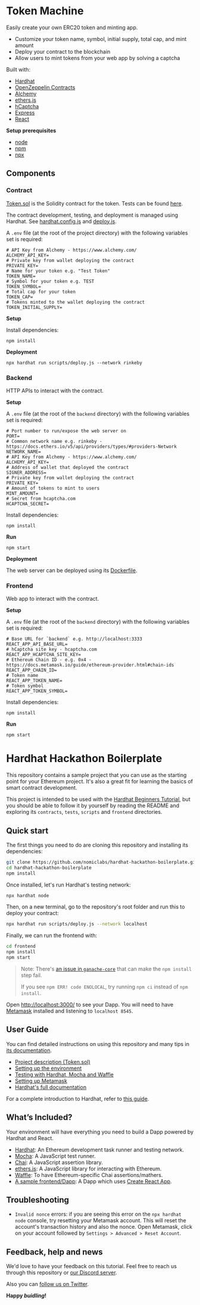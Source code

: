 # Token Machine

Easily create your own ERC20 token and minting app.

- Customize your token name, symbol, initial supply, total cap, and mint amount
- Deploy your contract to the blockchain
- Allow users to mint tokens from your web app by solving a captcha

Built with:

- [Hardhat](https://hardhat.org/)
- [OpenZeppelin Contracts](https://docs.openzeppelin.com/contracts/4.x/)
- [Alchemy](https://www.alchemy.com/)
- [ethers.js](https://docs.ethers.io/v5/)
- [hCaptcha](https://www.hcaptcha.com/)
- [Express](https://expressjs.com/)
- [React](https://reactjs.org/)

**Setup prerequisites**

- [node](https://nodejs.org/en/download/)
- [npm](https://docs.npmjs.com/downloading-and-installing-node-js-and-npm)
- [npx](https://www.npmjs.com/package/npx)

## Components

### Contract

[Token.sol](./contracts/Token.sol) is the Solidity contract for the token.
Tests can be found [here](./test/Token.js).

The contract development, testing, and deployment is managed using Hardhat.
See [hardhat.config.js](./hardhat.config.js) and [deploy.js](./scripts/deploy.js).

A `.env` file (at the root of the project directory) with the following variables set is required:

```
# API Key from Alchemy - https://www.alchemy.com/
ALCHEMY_API_KEY=
# Private key from wallet deploying the contract
PRIVATE_KEY=
# Name for your token e.g. "Test Token"
TOKEN_NAME=
# Symbol for your token e.g. TEST
TOKEN_SYMBOL=
# Total cap for your token
TOKEN_CAP=
# Tokens minted to the wallet deploying the contract
TOKEN_INITIAL_SUPPLY=
```

**Setup**

Install dependencies:

```
npm install
```

**Deployment**

```
npx hardhat run scripts/deploy.js --network rinkeby
```

### Backend

HTTP APIs to interact with the contract.

**Setup**

A `.env` file (at the root of the `backend` directory) with the following variables set is required:

```
# Port number to run/expose the web server on
PORT=
# Common network name e.g. rinkeby - https://docs.ethers.io/v5/api/providers/types/#providers-Network
NETWORK_NAME=
# API Key from Alchemy - https://www.alchemy.com/
ALCHEMY_API_KEY=
# Address of wallet that deployed the contract
SIGNER_ADDRESS=
# Private key from wallet deploying the contract
PRIVATE_KEY=
# Amount of tokens to mint to users
MINT_AMOUNT=
# Secret from hcaptcha.com
HCAPTCHA_SECRET=
```

Install dependencies:

```
npm install
```

**Run**

```
npm start
```

**Deployment**

The web server can be deployed using its [Dockerfile](./backend/Dockerfile).

### Frontend

Web app to interact with the contract.

**Setup**

A `.env` file (at the root of the `backend` directory) with the following variables set is required:

```
# Base URL for `backend` e.g. http://localhost:3333
REACT_APP_API_BASE_URL=
# hCaptcha site key - hcaptcha.com
REACT_APP_HCAPTCHA_SITE_KEY=
# Ethereum Chain ID - e.g. 0x4 - https://docs.metamask.io/guide/ethereum-provider.html#chain-ids
REACT_APP_CHAIN_ID=
# Token name
REACT_APP_TOKEN_NAME=
# Token symbol
REACT_APP_TOKEN_SYMBOL=
```

Install dependencies:

```
npm install
```

**Run**

```
npm start
```

# Hardhat Hackathon Boilerplate

This repository contains a sample project that you can use as the starting point
for your Ethereum project. It's also a great fit for learning the basics of
smart contract development.

This project is intended to be used with the
[Hardhat Beginners Tutorial](https://hardhat.org/tutorial), but you should be
able to follow it by yourself by reading the README and exploring its
`contracts`, `tests`, `scripts` and `frontend` directories.

## Quick start

The first things you need to do are cloning this repository and installing its
dependencies:

```sh
git clone https://github.com/nomiclabs/hardhat-hackathon-boilerplate.git
cd hardhat-hackathon-boilerplate
npm install
```

Once installed, let's run Hardhat's testing network:

```sh
npx hardhat node
```

Then, on a new terminal, go to the repository's root folder and run this to
deploy your contract:

```sh
npx hardhat run scripts/deploy.js --network localhost
```

Finally, we can run the frontend with:

```sh
cd frontend
npm install
npm start
```

> Note: There's [an issue in `ganache-core`](https://github.com/trufflesuite/ganache-core/issues/650) that can make the `npm install` step fail.
>
> If you see `npm ERR! code ENOLOCAL`, try running `npm ci` instead of `npm install`.

Open [http://localhost:3000/](http://localhost:3000/) to see your Dapp. You will
need to have [Metamask](https://metamask.io) installed and listening to
`localhost 8545`.

## User Guide

You can find detailed instructions on using this repository and many tips in [its documentation](https://hardhat.org/tutorial).

- [Project description (Token.sol)](https://hardhat.org/tutorial/4-contracts/)
- [Setting up the environment](https://hardhat.org/tutorial/1-setup/)
- [Testing with Hardhat, Mocha and Waffle](https://hardhat.org/tutorial/5-test/)
- [Setting up Metamask](https://hardhat.org/tutorial/8-frontend/#setting-up-metamask)
- [Hardhat's full documentation](https://hardhat.org/getting-started/)

For a complete introduction to Hardhat, refer to [this guide](https://hardhat.org/getting-started/#overview).

## What’s Included?

Your environment will have everything you need to build a Dapp powered by Hardhat and React.

- [Hardhat](https://hardhat.org/): An Ethereum development task runner and testing network.
- [Mocha](https://mochajs.org/): A JavaScript test runner.
- [Chai](https://www.chaijs.com/): A JavaScript assertion library.
- [ethers.js](https://docs.ethers.io/ethers.js/html/): A JavaScript library for interacting with Ethereum.
- [Waffle](https://github.com/EthWorks/Waffle/): To have Ethereum-specific Chai assertions/mathers.
- [A sample frontend/Dapp](./frontend): A Dapp which uses [Create React App](https://github.com/facebook/create-react-app).

## Troubleshooting

- `Invalid nonce` errors: if you are seeing this error on the `npx hardhat node`
  console, try resetting your Metamask account. This will reset the account's
  transaction history and also the nonce. Open Metamask, click on your account
  followed by `Settings > Advanced > Reset Account`.

## Feedback, help and news

We'd love to have your feedback on this tutorial. Feel free to reach us through
this repository or [our Discord server](https://invite.gg/HardhatSupport).

Also you can [follow us on Twitter](https://twitter.com/HardhatHQ).

**Happy _buidling_!**
